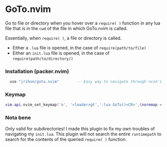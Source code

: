 # GoTo.nvim
Go to file or directory when you hover over a `require( )` function in any lua file that is in the `cwd` of the file in which GoTo.nvim is called.

Essentially, when `require( )`, a file or directory is called.</br>
- Either a `.lua` file is opened, in the case of `require(path/to/file)`
- Either an `init.lua` file is opened, in the case of `require(path/to/directory/)`


### Installation (packer.nvim)
```lua
  use "jrihon/goto.nvim"        -- Easy way to navigate through nvim's lua filesystem
```

### Keymap
```lua
vim.api.nvim_set_keymap('n', '<leader>gt',':lua GoTo()<CR>',{noremap = true})
```

### Nota bene
Only valid for subdirectories! 
I made this plugin to fix my own troubles of navigating my `init.lua`.
This plugin will not search the entire `runtimepath` to search for the contents of the queried `require( )` function.
